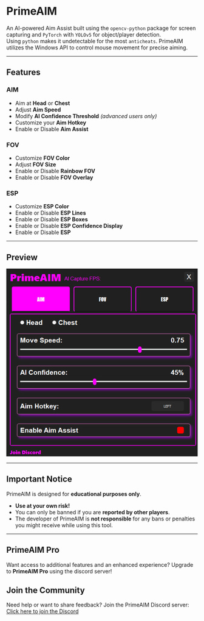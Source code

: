 # PrimeAIM  
An AI-powered Aim Assist built using the `opencv-python` package for screen capturing and `PyTorch` with `YOLOv5` for object/player detection.  
Using `python` makes it undetectable for the most `anticheats`.
PrimeAIM utilizes the Windows API to control mouse movement for precise aiming.

---

## **Features**  

### **AIM**  
- Aim at **Head** or **Chest**  
- Adjust **Aim Speed**  
- Modify **AI Confidence Threshold** *(advanced users only)*  
- Customize your **Aim Hotkey**  
- Enable or Disable **Aim Assist**  

### **FOV**  
- Customize **FOV Color**  
- Adjust **FOV Size**  
- Enable or Disable **Rainbow FOV**  
- Enable or Disable **FOV Overlay**  

### **ESP**  
- Customize **ESP Color**  
- Enable or Disable **ESP Lines**  
- Enable or Disable **ESP Boxes**  
- Enable or Disable **ESP Confidence Display**  
- Enable or Disable **ESP**  

---

## **Preview**  
![PrimeAIM Menu Preview](https://github.com/PrimeMarket/pics/blob/main/NVIDIA_Overlay_MyTEJEOUhW.png?raw=true)


---

## **Important Notice**  
PrimeAIM is designed for **educational purposes only**.  
- **Use at your own risk!**  
- You can only be banned if you are **reported by other players**.  
- The developer of PrimeAIM is **not responsible** for any bans or penalties you might receive while using this tool.

---
## **PrimeAIM Pro**  
Want access to additional features and an enhanced experience? Upgrade to **PrimeAIM Pro** using the discord server!  

## **Join the Community**  
Need help or want to share feedback? Join the PrimeAIM Discord server:  
[Click here to join the Discord](https://discord.gg/N55YYbDZ7Z)


